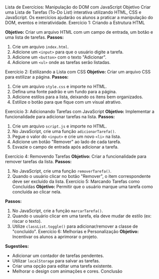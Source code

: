 Lista de Exercícios: Manipulação do DOM com JavaScript
Objetivo
Criar uma Lista de Tarefas (To-Do List) interativa utilizando HTML, CSS e JavaScript. Os exercícios ajudarão os alunos a praticar a manipulação do DOM, eventos e interatividade.
Exercício 1: Criando a Estrutura HTML

**Objetivo:** Criar um arquivo HTML com um campo de entrada, um botão e uma lista de tarefas.
**Passos:**
1. Crie um arquivo `index.html`.
2. Adicione um `<input>` para que o usuário digite a tarefa.
3. Adicione um `<button>` com o texto "Adicionar".
4. Adicione um `<ul>` onde as tarefas serão listadas.

Exercício 2: Estilizando a Lista com CSS
**Objetivo:** Criar um arquivo CSS para estilizar a página.
**Passos:**
1. Crie um arquivo `style.css` e importe no HTML.
2. Defina uma fonte padrão e um fundo para a página.
3. Adicione estilos para a lista, deixando os itens bem organizados.
4. Estilize o botão para que fique com um visual atrativo.

Exercício 3: Adicionando Tarefas com JavaScript
**Objetivo:** Implementar a funcionalidade para adicionar tarefas na lista.
**Passos:**
1. Crie um arquivo `script.js` e importe no HTML.
2. No JavaScript, crie uma função `adicionarTarefa()`.
3. Pegue o valor do `<input>` e crie um novo `<li>` na lista.
4. Adicione um botão "Remover" ao lado de cada tarefa.
5. Esvazie o campo de entrada após adicionar a tarefa.

Exercício 4: Removendo Tarefas
**Objetivo:** Criar a funcionalidade para remover tarefas da lista.
**Passos:**
1. No JavaScript, crie uma função `removerTarefa()`.
2. Quando o usuário clicar no botão "Remover", o item correspondente deve ser excluído da lista.
Exercício 5: Marcando Tarefas como Concluídas
**Objetivo:** Permitir que o usuário marque uma tarefa como concluída ao clicar nela.

**Passos:**
1. No JavaScript, crie a função `marcarTarefa()`.
2. Quando o usuário clicar em uma tarefa, ela deve mudar de estilo (ex: riscar o texto).
3. Utilize `classList.toggle()` para adicionar/remover a classe de "concluído".
Exercício 6: Melhorias e Personalização
**Objetivo:** Incentivar os alunos a aprimorar o projeto.

**Sugestões:**
- Adicionar um contador de tarefas pendentes.
- Utilizar `localStorage` para salvar as tarefas.
- Criar uma opção para editar uma tarefa existente.
- Melhorar o design com animações e cores.
Conclusão
